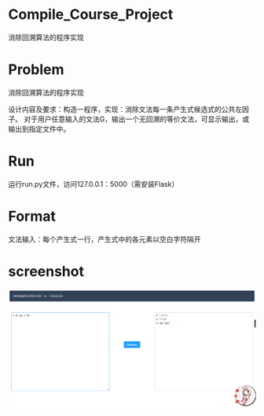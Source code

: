 # Compile_Course_Project
消除回溯算法的程序实现

# Problem
消除回溯算法的程序实现

设计内容及要求：构造一程序，实现：消除文法每一条产生式候选式的公共左因子。
对于用户任意输入的文法G，输出一个无回溯的等价文法，可显示输出，或输出到指定文件中。

# Run

运行run.py文件，访问127.0.0.1：5000（需安装Flask）

# Format

文法输入：每个产生式一行，产生式中的各元素以空白字符隔开

# screenshot

![测试截图](image/测试截图.png)
